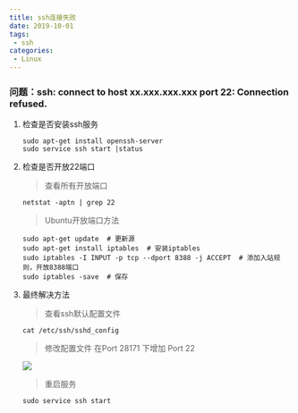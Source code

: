 ```yaml
---
title: ssh连接失败
date: 2019-10-01
tags:
 - ssh
categories:
 - Linux
---
```


<!-- more -->

### 问题：ssh: connect to host xx.xxx.xxx.xxx port 22: Connection refused.

1. 检查是否安装ssh服务
    ```
    sudo apt-get install openssh-server
    sudo service ssh start |status
    ```

2. 检查是否开放22端口
    > 查看所有开放端口
    ```
    netstat -aptn | grep 22
    ``` 
    > Ubuntu开放端口方法
    ```
    sudo apt-get update  # 更新源
    sudo apt-get install iptables  # 安装iptables
    sudo iptables -I INPUT -p tcp --dport 8388 -j ACCEPT  # 添加入站规则，开放8388端口
    sudo iptables -save  # 保存
    ```
3. 最终解决方法
    > 查看ssh默认配置文件
    ```
    cat /etc/ssh/sshd_config
    ```
    > 修改配置文件 在Port 28171 下增加 Port 22

    ![](https://cdn.jsdelivr.net/gh/kcyln/ImageHosting@latest/2020/07/28/54dbeb03a6f9e5faea73012741753d6b.png)
    
    > 重启服务     
    ```
    sudo service ssh start
    ```


